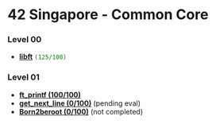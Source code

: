 # 42 Singapore - Common Core
### Level 00
- [**libft**](https://github.com/jellytusmaximus/core/tree/main/00_libft) <code style="color : green">(125/100)</code>

### Level 01
- [**ft_printf (100/100)**](https://github.com/jellytusmaximus/core/tree/main/01_ft_printf)
- [**get_next_line (0/100)**](https://github.com/jellytusmaximus/core/tree/main/01_get_next_line) (pending eval)
- [**Born2beroot (0/100)**](https://github.com/jellytusmaximus/core/tree/main/01_born2beroot) (not completed)
